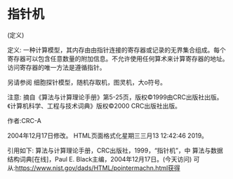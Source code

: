 # 指针机


(定义)



定义:
一种计算模型，其内存由由指针连接的寄存器或记录的无界集合组成。每个寄存器可以包含任意数量的附加信息。不允许使用任何算术来计算寄存器的地址。访问寄存器的唯一方法是遵循指针。



另请参阅
细胞探针模型，随机存取机，图灵机，大o符号。



注意:
摘自《算法与计算理论手册》第5-25页，版权©1999由CRC出版社出版。《计算机科学、工程与技术词典》版权©2000 CRC出版社出版。


作者:CRC-A







2004年12月17日修改。
HTML页面格式化星期三三月13 12:42:46 2019。



引用如下:
算法与计算理论手册，CRC出版社，1999，“指针机”，中
算法与数据结构词典[在线]，Paul E. Black主编，2004年12月17日。(今天访问)
可从:https://www.nist.gov/dads/HTML/pointermachn.html获得